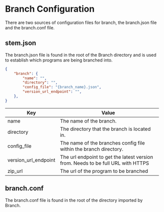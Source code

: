 # Branch Configuration

There are two sources of configuration files for branch, the branch.json file and the branch.conf file.

## stem.json

The branch.json file is found in the root of the Branch directory and is used to establish which programs are being branched into.

``` json
{
    "branch": {
        "name": "",
        "directory": "",
        "config_file": "{branch_name}.json",
        "version_url_endpoint": "",
    },
}
```

| Key                  | Value                                                                            |
|----------------------|----------------------------------------------------------------------------------|
| name                 | The name of the branch.                                                          |
| directory            | The directory that the branch is located in.                                     |
| config_file          | The name of the branches config file within the branch directory.                |
| version_url_endpoint | The url endpoint to get the latest version from. Needs to be full URL with HTTPS |
| zip_url              | The url of the program to be branched                                            |

## branch.conf

The branch.conf file is found in the root of the directory imported by Branch.
